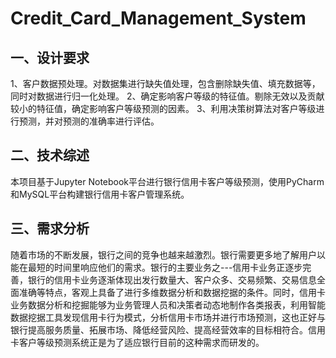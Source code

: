# Credit_Card_Management_System
## 一、设计要求
1、客户数据预处理。对数据集进行缺失值处理，包含删除缺失值、填充数据等，同时对数据进行归一化处理。
2、确定影响客户等级的特征值。剔除无效以及贡献较小的特征值，确定影响客户等级预测的因素。
3、利用决策树算法对客户等级进行预测，并对预测的准确率进行评估。
## 二、技术综述
本项目基于Jupyter Notebook平台进行银行信用卡客户等级预测，使用PyCharm和MySQL平台构建银行信用卡客户管理系统。
## 三、需求分析
随着市场的不断发展，银行之间的竞争也越来越激烈。银行需要更多地了解用户以能在最短的时间里响应他们的需求。银行的主要业务之---信用卡业务正逐步完善，银行的信用卡业务逐渐体现出发行数量大、客户众多、交易频繁、交易信息全面准确等特点，客观上具备了进行多维数据分析和数据挖据的条件。同时，信用卡业务数据分析和挖掘能够为业务管理人员和决策者动态地制作各类报表，利用智能数据挖据工具发现信用卡行为模式，分析信用卡市场并进行市场预测，这也正好与银行提高服务质量、拓展市场、降低经营风险、提高经营效率的目标相符合。信用卡客户等级预测系统正是为了适应银行目前的这种需求而研发的。
